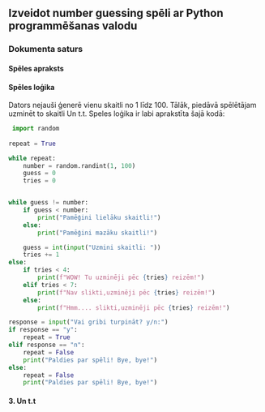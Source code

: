 ## Izveidot number guessing spēli ar Python programmēšanas valodu
### Dokumenta saturs
#### Spēles apraksts
#### Spēles loģika

Dators nejauši ģenerē vienu skaitli no 1 līdz 100. Tālāk, piedāvā spēlētājam uzminēt to skaitli Un t.t.
Speles loģika ir labi aprakstīta šajā kodā:
```py
 import random
 
repeat = True

while repeat:
    number = random.randint(1, 100)
    guess = 0
    tries = 0


while guess != number:
    if guess < number:
        print("Pamēģini lielāku skaitli!")
    else:
        print("Pamēģini mazāku skaitli!")

    guess = int(input("Uzmini skaitli: "))
    tries += 1
else:
    if tries < 4:
        print(f"WOW! Tu uzminēji pēc {tries} reizēm!")
    elif tries < 7:
        print(f"Nav slikti,uzminēji pēc {tries} reizēm!")
    else:
        print(f"Hmm.... slikti,uzminēji pēc {tries} reizēm!")

response = input("Vai gribi turpināt? y/n:") 
if response == "y":
    repeat = True
elif response == "n":
    repeat = False
    print("Paldies par spēli! Bye, bye!")
else:
    repeat = False
    print("Paldies par spēli! Bye, bye!")
```
#### 3. Un t.t
